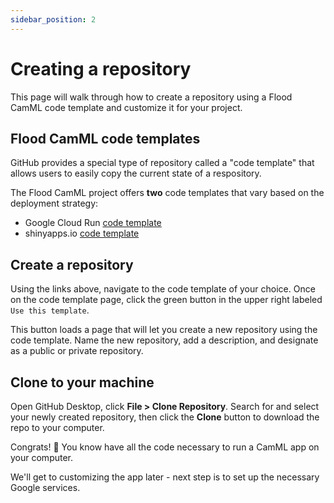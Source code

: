 ```yaml
---
sidebar_position: 2
---
```

# Creating a repository

This page will walk through how to create a repository using a Flood CamML code template and customize it for your project.

## Flood CamML code templates

GitHub provides a special type of repository called a "code template" that allows users to easily copy the current state of a respository.

The Flood CamML project offers **two** code templates that vary based on the deployment strategy:
- Google Cloud Run [code template](https://github.com/FloodCamML/FloodCamML_cloudrun)
- shinyapps.io [code template](https://github.com/FloodCamML/FloodCamML_shinyapps)

## Create a repository

Using the links above, navigate to the code template of your choice. Once on the code template page, click the green button in the upper right labeled `Use this template`.

This button loads a page that will let you create a new repository using the code template. Name the new repository, add a description, and designate as a public or private repository.

## Clone to your machine

Open GitHub Desktop, click **File > Clone Repository**. Search for and select your newly created repository, then click the **Clone** button to download the repo to your computer.

Congrats! 🎉 You know have all the code necessary to run a CamML app on your computer. 

We'll get to customizing the app later - next step is to set up the necessary Google services.